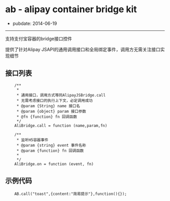 # ab - alipay container bridge kit
- pubdate: 2014-06-19

----
支持支付宝容器的bridge接口控件

提供了针对Alipay JSAPI的通用调用接口和全局绑定事件，调用方无需关注接口实现细节

## 接口列表

```
	/**
	 *
	 * 通用接口，调用方式等同AlipayJSBridge.call
	 * 无需考虑接口的执行上下文，必定调用成功
	 * @param {String} name 接口名
	 * @param {object} param 接口参数
	 * @fn {function} fn 回调函数
	 */
	AliBridge.call = function (name,param,fn)

	/**
	 * 监听H5容器事件
	 * @param {string} event 事件名称
	 * @param {function} fn 回调函数
	 *
	 */
	AliBridge.on = function (event, fn)

```

## 示例代码

```
	AB.call("toast",{content:"简易提示"},function(){});
```